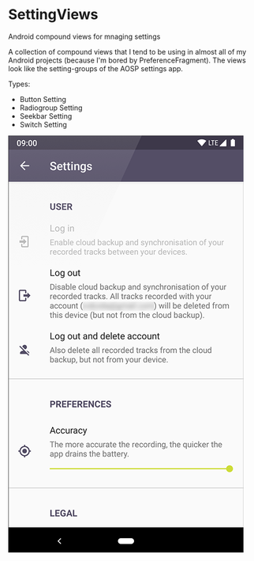 # SettingViews
Android compound views for mnaging settings

A collection of compound views that I tend to be using in almost all of my Android projects (because I'm bored by PreferenceFragment).
The views look like the setting-groups of the AOSP settings app.

Types:
- Button Setting
- Radiogroup Setting
- Seekbar Setting
- Switch Setting

<img src="https://raw.githubusercontent.com/vokod/SettingViews/master/screenshots/s8.png" >
